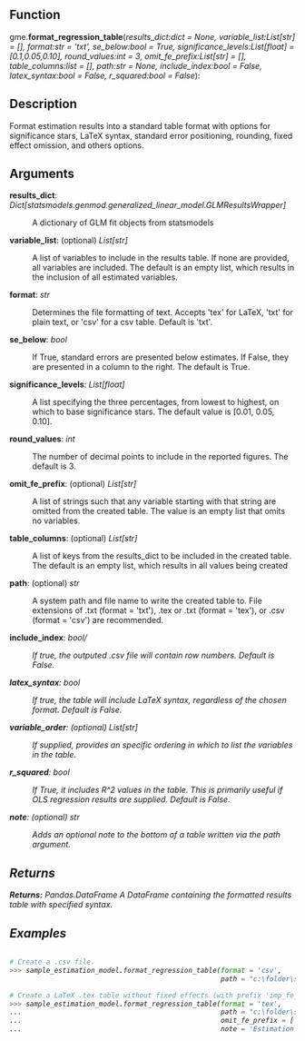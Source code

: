 ## Function
gme.<strong>format_regression_table</strong>(<em>results_dict:dict = None,
                             variable_list:List[str] = [],
                             format:str = 'txt',
                             se_below:bool = True,
                             significance_levels:List[float] = [0.1,0.05,0.10],
                             round_values:int = 3,
                             omit_fe_prefix:List[str] = [],
                             table_columns:list = [],
                             path:str = None,
                             include_index:bool = False,
                             latex_syntax:bool = False,
                             r_squared:bool = False</em>):

## Description
Format estimation results into a standard table format with options for significance stars, LaTeX syntax, standard error positioning, rounding, fixed effect omission, and others options.

## Arguments
<dl>
<dt><strong>results_dict</strong>: <em>Dict[statsmodels.genmod.generalized_linear_model.GLMResultsWrapper]</em> </dt>
  <dd><p>A dictionary of GLM fit objects from statsmodels </p></dd>

 <dt><strong>variable_list</strong>: (optional) <em>List[str]</em> </dt>
  <dd><p>A list of variables to include in the results table. If none are provided, all variables are included. The default is an empty list, which results in the inclusion of all estimated variables. </p></dd>     

<dt><strong>format</strong>: <em>str</em> </dt>
  <dd><p>Determines the file formatting of text. Accepts 'tex' for LaTeX, 'txt' for plain text, or 'csv' for a csv table. Default is 'txt'. </p></dd>

<dt><strong>se_below</strong>: <em>bool</em> </dt>
  <dd><p>If True, standard errors are presented below estimates. If False, they are presented in a column to the right. The default is True. </p></dd>

<dt><strong>significance_levels</strong>: <em>List[float]</em> </dt>
  <dd><p>A list specifying the three percentages, from lowest to highest, on which to base significance stars. The default value is [0.01, 0.05, 0.10]. </p></dd>

<dt><strong>round_values</strong>: <em>int</em> </dt>
  <dd><p>The number of decimal points to include in the reported figures. The default is 3.</p></dd> 

<dt><strong>omit_fe_prefix</strong>: (optional) <em>List[str]</em> </dt>
  <dd><p>A list of strings such that any variable starting with that string are omitted from the created table. The value is an empty list that omits no variables.</p></dd>

<dt><strong>table_columns</strong>: (optional) <em>List[str]</em> </dt>
  <dd><p>A list of keys from the results_dict to be included in the created table. The default is an empty list, which results in all values being created </p></dd>

<dt><strong>path</strong>: (optional) <em>str</em> </dt>
 <dd><p> A system path and file name to write the created table to.  File extensions of .txt (format = 'txt'), .tex or .txt (format = 'tex'), or .csv (format = 'csv') are recommended. </p></dd>

<dt><strong>include_index</strong>: <em>bool/<em> </dt>
  <dd><p>If true, the outputed .csv file will contain row numbers. Default is False. </p></dd>

<dt><strong>latex_syntax</strong>: <em>bool</em> </dt>
  <dd><p>If true, the table will include LaTeX syntax, regardless of the chosen format. Default is False. </p></dd>

<dt><strong>variable_order</strong>: (optional) <em>List[str]</em> </dt>
  <dd><p>If supplied, provides an specific ordering in which to list the variables in the table.</p></dd>

<dt><strong>r_squared</strong>:  <em>bool</em> </dt>
  <dd><p>If True, it includes R^2 values in the table. This is primarily useful if OLS regression results are supplied. Default is False. </p></dd>
 
 <dt><strong>note</strong>: <em>(optional) str</em></dt>
  <dd><p>Adds an optional note to the bottom of a table written via the <em>path</em> argument.</p></dd>

</dl>

## Returns
<strong>Returns:</strong> <em>Pandas.DataFrame</em> 
  A DataFrame containing the formatted results table with specified syntax. 

## Examples
```python

# Create a .csv file.
>>> sample_estimation_model.format_regression_table(format = 'csv',
                                                    path = "c:\folder\saved_results.csv")

# Create a LaTeX .tex table without fixed effects (with prefix 'imp_fe_' and 'exp_fe_')
>>> sample_estimation_model.format_regression_table(format = 'tex',
...                                                 path = "c:\folder\saved_results.tex",
...                                                 omit_fe_prefix = ['imp_fe_' , 'exp_fe_'],
...                                                 note = 'Estimation run on July 7, 2020 by Peter Herman.')
```
